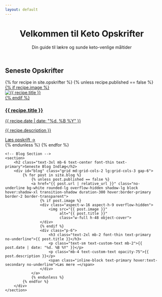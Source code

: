 ```yaml
---
layout: default
---
```


<!-- Hero section -->
<header class="bg-accent text-white py-16">
    <div class="container mx-auto px-4 text-center">
        <h1 class="text-4xl mb-4 font-thin">Velkommen til Keto Opskrifter</h1>
        <p class="text-xl font-thin text-white opacity-90 drop-shadow">Din guide til lækre og sunde keto-venlige måltider</p>
    </div>
</header>

<!-- Main content -->
<main class="container mx-auto px-4 py-8 flex-grow bg-background">
    <!-- Recipes Section -->
    <section class="mb-12">
        <h2 class="text-3xl mb-6 text-center font-thin text-primary">Seneste Opskrifter</h2>
        <div id="opskrifter" class="grid md:grid-cols-2 lg:grid-cols-3 gap-6">
            {% for recipe in site.opskrifter %}
                {% unless recipe.published == false %}
                <a href="{{ recipe.url | relative_url }}" class="no-underline bg-white rounded-lg overflow-hidden shadow-lg block hover:shadow-xl transition-shadow duration-300 hover:border-primary border-2 border-transparent">
                    {% if recipe.image %}
                    <div class="aspect-w-16 aspect-h-9 overflow-hidden">
                        <img src="{{ recipe.image }}" 
                             alt="{{ recipe.title }}" 
                             class="w-full h-48 object-cover">
                    </div>
                    {% endif %}
                    <div class="p-6">
                        <h3 class="text-2xl mb-2 font-thin text-primary no-underline">{{ recipe.title }}</h3>
                        <p class="text-sm text-custom-text mb-2">{{ recipe.date | date: "%d. %B %Y" }}</p>
                        <p class="mb-4 text-custom-text opacity-75">{{ recipe.description }}</p>
                        <span class="inline-block text-primary hover:text-secondary no-underline">Læs opskrift →</span>
                    </div>
                </a>
                {% endunless %}
            {% endfor %}
        </div>
    </section>

    <!-- Blog Section -->
    <section>
        <h2 class="text-3xl mb-6 text-center font-thin text-primary">Seneste Blog Indlæg</h2>
        <div id="blog" class="grid md:grid-cols-2 lg:grid-cols-3 gap-6">
            {% for post in site.blog %}
                {% unless post.published == false %}
                <a href="{{ post.url | relative_url }}" class="no-underline bg-white rounded-lg overflow-hidden shadow-lg block hover:shadow-xl transition-shadow duration-300 hover:border-primary border-2 border-transparent">
                    {% if post.image %}
                    <div class="aspect-w-16 aspect-h-9 overflow-hidden">
                        <img src="{{ post.image }}" 
                             alt="{{ post.title }}" 
                             class="w-full h-48 object-cover">
                    </div>
                    {% endif %}
                    <div class="p-6">
                        <h3 class="text-2xl mb-2 font-thin text-primary no-underline">{{ post.title }}</h3>
                        <p class="text-sm text-custom-text mb-2">{{ post.date | date: "%d. %B %Y" }}</p>
                        <p class="mb-4 text-custom-text opacity-75">{{ post.description }}</p>
                        <span class="inline-block text-primary hover:text-secondary no-underline">Læs mere →</span>
                    </div>
                </a>
                {% endunless %}
            {% endfor %}
        </div>
    </section>
</main> 